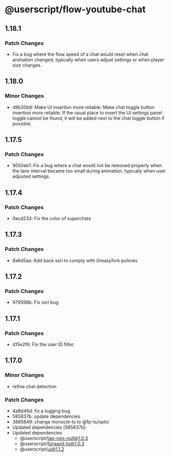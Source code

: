 # @userscript/flow-youtube-chat

## 1.18.1

### Patch Changes

- Fix a bug where the flow speed of a chat would reset when chat animation changed, typically when users adjust settings or when player size changes.

## 1.18.0

### Minor Changes

- d9b30b9: Make UI insertion more reliable: Make chat toggle button insertion more reliable. If the usual place to insert the UI settings panel toggle cannot be found, it will be added next to the chat toggle button if possible.

## 1.17.5

### Patch Changes

- 9050eb1: Fix a bug where a chat would not be removed properly when the lane interval became too small during animation, typically when user adjusted settings.

## 1.17.4

### Patch Changes

- 0ecd233: Fix the color of superchats

## 1.17.3

### Patch Changes

- 8a6d5aa: Add back ssri to comply with Greasyfork policies

## 1.17.2

### Patch Changes

- 979598b: Fix ssri bug

## 1.17.1

### Patch Changes

- d15e2f6: Fix the user ID filter.

## 1.17.0

### Minor Changes

- refine chat detection

### Patch Changes

- 4a8d46d: fix a logging bug
- 585837b: update dependencies
- 3885849: change monocle-ts to @fp-ts/optic
- Updated dependencies [585837b]
- Updated dependencies
  - @userscript/tap-non-null@1.0.3
  - @userscript/forward-to@1.0.3
  - @userscript/ui@1.1.2
